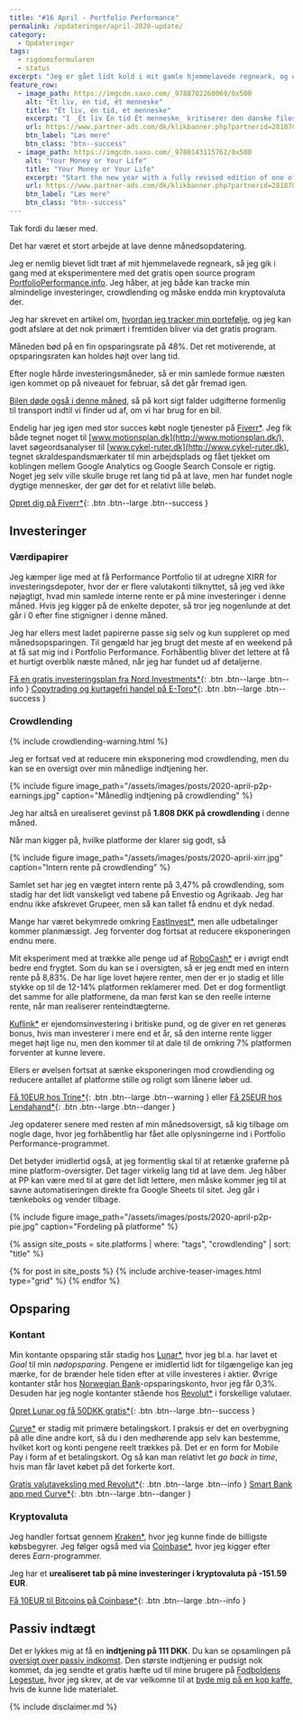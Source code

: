 ```yaml
---
title: "#16 April - Portfolio Performance"
permalink: /opdateringer/april-2020-update/
category:
  - Opdateringer
tags:
  - rigdomsformularen
  - status
excerpt: "Jeg er gået lidt kold i mit gamle hjemmelavede regneark, og er ved at lægge tallene ind i Portfolio Performance."
feature_row:
  - image_path: https://imgcdn.saxo.com/_9788702260069/0x500
    alt: "Ét liv, én tid, ét menneske"
    title: "Ét liv, én tid, ét menneske"
    excerpt: "I _Ét liv Én tid Ét menneske_ kritiserer den danske filosof og erhvervsleder Morten Albæk idéen om, at man ved at sætte klarere grænser mellem arbejdstid og fritid, kan løse dette seriøse problem. Ifølge Morten Albæk findes svaret snarere ved at skabe sig et meningsfuldt liv."
    url: https://www.partner-ads.com/dk/klikbanner.php?partnerid=28187&bannerid=43264&htmlurl=https://www.saxo.com/dk/et-liv-en-tid-et-menneske_morten-albaek_haeftet_9788702260069
    btn_label: "Læs mere"
    btn_class: "btn--success"
  - image_path: https://imgcdn.saxo.com/_9780143115762/0x500
    alt: "Your Money or Your Life"
    title: "Your Money or Your Life"
    excerpt: "Start the new year with a fully revised edition of one of the most influential books ever written on personal finance with more than a million copies sold"
    url: https://www.partner-ads.com/dk/klikbanner.php?partnerid=28187&bannerid=43264&htmlurl=https://www.saxo.com/dk/your-money-or-your-life_vicki-robin_paperback_9780143115762
    btn_label: "Læs mere"
    btn_class: "btn--success"
---
```


Tak fordi du læser med.

Det har været et stort arbejde at lave denne månedsopdatering.

Jeg er nemlig blevet lidt træt af mit hjemmelavede regneark, så jeg gik i gang med at eksperimentere med det gratis open source program [PortfolioPerformance.info](http://www.portfolio-performance.info). Jeg håber, at jeg både kan tracke min almindelige investeringer, crowdlending og måske endda min kryptovaluta der. 

Jeg har skrevet en artikel om, [hvordan jeg tracker min portefølje](/hvordan-tracker-jeg-min-portefolje/), og jeg kan godt afsløre at det nok primært i fremtiden bliver via det gratis program.

Måneden bød på en fin opsparingsrate på 48%. Det ret motiverende, at opsparingsraten kan holdes højt over lang tid.

Efter nogle hårde investeringsmåneder, så er min samlede formue næsten igen kommet op på niveauet for februar, så det går fremad igen.

[Bilen døde også i denne måned](/bilen-synes-2020/), så på kort sigt falder udgifterne formenlig til transport indtil vi finder ud af, om vi har brug for en bil.

Endelig har jeg igen med stor succes købt nogle tjenester på [Fiverr\*](/go/fiverr/). Jeg fik både tegnet noget til [www.motionsplan.dk](http://www.motionsplan.dk/), lavet søgeordsanalyser til [www.cykel-ruter.dk](http://www.cykel-ruter.dk), tegnet skraldespandsmærkater til min arbejdsplads og fået tjekket om koblingen mellem Google Analytics og Google Search Console er rigtig. Noget jeg selv ville skulle bruge ret lang tid på at lave, men har fundet nogle dygtige mennesker, der gør det for et relativt lille beløb.

[Opret dig på Fiverr\*](/go/fiverr/){: .btn .btn--large .btn--success }

## Investeringer

### Værdipapirer

Jeg kæmper lige med at få Performance Portfolio til at udregne XIRR for investeringsdepoter, hvor der er flere valutakonti tilknyttet, så jeg ved ikke nøjagtigt, hvad min samlede interne rente er på mine investeringer i denne måned. Hvis jeg kigger på de enkelte depoter, så tror jeg nogenlunde at det går i 0 efter fine stignigner i denne måned.

Jeg har ellers mest ladet papirerne passe sig selv og kun suppleret op med månedsopsparingen. Til gengæld har jeg brugt det meste af en weekend på at få sat mig ind i Portfolio Performance. Forhåbentlig bliver det lettere at få et hurtigt overblik næste måned, når jeg har fundet ud af detaljerne.

[Få en gratis investeringsplan fra Nord.Investments\*](/go/nord/){: .btn .btn--large .btn--info } [Copytrading og kurtagefri handel på E-Toro\*](/go/etoro/){: .btn .btn--large .btn--success }

### Crowdlending

{% include crowdlending-warning.html %}

Jeg er fortsat ved at reducere min eksponering mod crowdlending, men du kan se en oversigt over min månedlige indtjening her.

{% include figure image_path="/assets/images/posts/2020-april-p2p-earnings.jpg" caption="Månedlig indtjening på crowdlending" %}

Jeg har altså en urealiseret gevinst på **1.808 DKK på crowdlending** i denne måned.

Når man kigger på, hvilke platforme der klarer sig godt, så 

{% include figure image_path="/assets/images/posts/2020-april-xirr.jpg" caption="Intern rente på crowdlending" %}

Samlet set har jeg en vægtet intern rente på 3,47% på crowdlending, som stadig har det lidt vanskeligt ved tabene på Envestio og Agrikaab. Jeg har endnu ikke afskrevet Grupeer, men så kan tallet få endnu et dyk nedad.

Mange har været bekymrede omkring [FastInvest\*](/go/fastinvest/), men alle udbetalinger kommer planmæssigt. Jeg forventer dog fortsat at reducere eksponeringen endnu mere.

Mit eksperiment med at trække alle penge ud af [RoboCash\*](/go/robocash/) er i øvrigt endt bedre end frygtet. Som du kan se i oversigten, så er jeg endt med en intern rente på 8,83%. De har lige lovet højere renter, men der er jo stadig et lille stykke op til de 12-14% platformen reklamerer med. Det er dog formentligt det samme for alle platformene, da man først kan se den reelle interne rente, når man realiserer renteindtægterne.

[Kuflink\*](/go/kuflink/) er ejendomsinvestering i britiske pund, og de giver en ret generøs bonus, hvis man investerer i mere end et år, så den interne rente ligger meget højt lige nu, men den kommer til at dale til de omkring 7% platformen forventer at kunne levere.

Ellers er øvelsen fortsat at sænke eksponeringen mod crowdlending og reducere antallet af platforme stille og roligt som lånene løber ud.

[Få 10EUR hos Trine\*](/go/trine/){: .btn .btn--large .btn--warning } eller [Få 25EUR hos Lendahand\*](/go/lendahand/){: .btn .btn--large .btn--danger }

Jeg opdaterer senere med resten af min månedsoversigt, så kig tilbage om nogle dage, hvor jeg forhåbentlig har fået alle oplysningerne ind i Portfolio Performance-programmet.

Det betyder imidlertid også, at jeg formentlig skal til at retænke graferne på mine platform-oversigter. Det tager virkelig lang tid at lave dem. Jeg håber at PP kan være med til at gøre det lidt lettere, men måske kommer jeg til at savne automatiseringen direkte fra Google Sheets til sitet. Jeg går i tænkeboks og vender tilbage.

{% include figure image_path="/assets/images/posts/2020-april-p2p-pie.jpg" caption="Fordeling på platforme" %}

<div class="grid__wrapper">

{% assign site_posts = site.platforms | where: "tags", "crowdlending" | sort: "title" %}

{% for post in site_posts %}
  {% include archive-teaser-images.html type="grid" %}
{% endfor %}

</div>

## Opsparing

### Kontant

Min kontante opsparing står stadig hos [Lunar\*](/go/lunar/), hvor jeg bl.a. har lavet et _Goal_ til min _nødopsparing_. Pengene er imidlertid lidt for tilgængelige kan jeg mærke, for de brænder hele tiden efter at ville investeres i aktier. Øvrige kontanter står hos [Norwegian Bank](/go/norwegian/)-opsparingskonto, hvor jeg får 0,3%. Desuden har jeg nogle kontanter stående hos [Revolut\*](/go/revolut/) i forskellige valutaer. 

[Opret Lunar og få 50DKK gratis\*](/go/lunar/){: .btn .btn--large .btn--success }

[Curve\*](/go/curve/) er stadig mit primære betalingskort. I praksis er det en overbygning på alle dine andre kort, så du i den medhørende app selv kan bestemme, hvilket kort og konti pengene reelt trækkes på. Det er en form for Mobile Pay i form af et betalingskort. Og så kan man relativt let _go back in time_, hvis man får lavet købet på det forkerte kort.

[Gratis valutaveksling med Revolut\*](/go/revolut/){: .btn .btn--large .btn--info } [Smart Bank app med Curve\*](/go/curve/){: .btn .btn--large .btn--danger }

### Kryptovaluta

Jeg handler fortsat gennem [Kraken\*](/go/kraken/), hvor jeg kunne finde de billigste købsbegyrer. Jeg følger også med via [Coinbase\*](/go/coinbase/), hvor jeg kigger efter deres _Earn_-programmer. 

Jeg har et **urealiseret tab på mine investeringer i kryptovaluta på -151.59 EUR**. 

[Få 10EUR til Bitcoins på Coinbase\*](/go/coinbase){: .btn .btn--large .btn--info }

## Passiv indtægt

Det er lykkes mig at få en **indtjening på 111 DKK**. Du kan se opsamlingen på [oversigt over passiv indkomst](/passiv-indkomst/). Den største indtjening er pudsigt nok kommet, da jeg sendte et gratis hæfte ud til mine brugere på [Fodboldens Legestue](http://www.legestue.net), hvor jeg skrev, at de var velkomne til at [byde mig på en kop kaffe](http://www.buymeacoffee.com/lsolesen), hvis de kunne lide materialet.

{% include disclaimer.md %}
